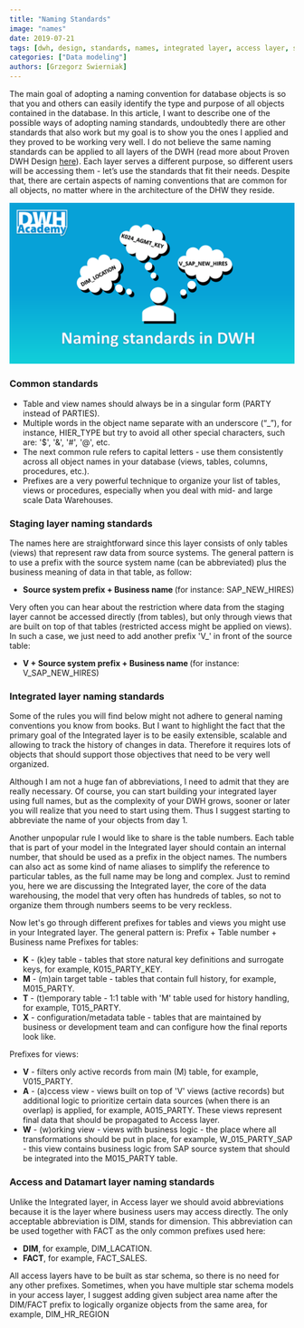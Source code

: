 ```yaml
---
title: "Naming Standards"
image: "names"
date: 2019-07-21
tags: [dwh, design, standards, names, integrated layer, access layer, staging layer]
categories: ["Data modeling"]
authors: [Grzegorz Swierniak]
---
```


The main goal of adopting a naming convention for database objects is so that you and others can easily identify the type and purpose of all objects contained in the database. In this article, I want to describe one of the possible ways of adopting naming standards, undoubtedly there are other standards that also work but my goal is to show you the ones I applied and they proved to be working very well. I do not believe the same naming standards can be applied to all layers of the DWH (read more about Proven DWH Design <a href='https://posts.dwhacademy.com/proven-design/' target='_blank'>here</a>). Each layer serves a different purpose, so different users will be accessing them - let’s use the standards that fit their needs. Despite that, there are certain aspects of naming conventions that are common for all objects, no matter where in the architecture of the DHW they reside.

<img src="names.png" width="800px" alt="names"/>

### Common standards
- Table and view names should always be in a singular form (PARTY instead of PARTIES). 
- Multiple words in the object name separate with an underscore (“_”), for instance, HIER_TYPE but try to avoid all other special characters, such are: '$', '&', '#', '@', etc.
- The next common rule refers to capital letters - use them consistently across all object names in your database (views, tables, columns, procedures, etc.).
- Prefixes are a very powerful technique to organize your list of tables, views or procedures, especially when you deal with mid- and large scale Data Warehouses.

### Staging layer naming standards
The names here are straightforward since this layer consists of only tables (views) that represent raw data from source systems. The general pattern is to use a prefix with the source system name (can be abbreviated) plus the business meaning of data in that table, as follow:

- <b>Source system prefix + Business name </b>(for instance: SAP_NEW_HIRES)

Very often you can hear about the restriction where data from the staging layer cannot be accessed directly (from tables), but only through views that are built on top of that tables (restricted access might be applied on views). In such a case, we just need to add another prefix 'V_' in front of the source table:

- <b>V + Source system prefix + Business name </b>(for instance: V_SAP_NEW_HIRES)

### Integrated layer naming standards
Some of the rules you will find below might not adhere to general naming conventions you know from books. But I want to highlight the fact that the primary goal of the Integrated layer is to be easily extensible, scalable and allowing to track the history of changes in data. Therefore it requires lots of objects that should support those objectives that need to be very well organized.  

Although I am not a huge fan of abbreviations, I need to admit that they are really necessary. Of course, you can start building your integrated layer using full names, but as the complexity of your DWH grows, sooner or later you will realize that you need to start using them. Thus I suggest starting to abbreviate the name of your objects from day 1. 

Another unpopular rule I would like to share is the table numbers. Each table that is part of your model in the Integrated layer should contain an internal number, that should be used as a prefix in the object names. The numbers can also act as some kind of name aliases to simplify the reference to particular tables, as the full name may be long and complex. Just to remind you, here we are discussing the Integrated layer, the core of the data warehousing, the model that very often has hundreds of tables, so not to organize them through numbers seems to be very reckless.

Now let's go through different prefixes for tables and views you might use in your Integrated layer. The general pattern is:
Prefix + Table number + Business name
Prefixes for tables:

- <b>K</b> - (k)ey table - tables that store natural key definitions and surrogate keys, for example, K015_PARTY_KEY.
- <b>M</b> - (m)ain target table - tables that contain full history, for example, M015_PARTY.
- <b>T</b> - (t)emporary table - 1:1 table with 'M' table used for history handling, for example, T015_PARTY.
- <b>X</b> - configuration/metadata table -  tables that are maintained by business or development team and can configure how the final reports look like.

Prefixes for views:

- <b>V</b> - filters only active records from main (M) table, for example, V015_PARTY.
- <b>A</b> - (a)ccess view - views built on top of 'V' views (active records) but additional logic to prioritize certain data sources (when there is an overlap) is applied, for example, A015_PARTY. These views represent final data that should be propagated to Access layer.
- <b>W</b> - (w)orking view - views with business logic - the place where all transformations should be put in place, for example, W_015_PARTY_SAP - this view contains business logic from SAP source system that should be integrated into the M015_PARTY table.

### Access and Datamart layer naming standards 
Unlike the Integrated layer, in Access layer we should avoid abbreviations because it is the layer where business users may access directly. The only acceptable abbreviation is DIM, stands for dimension. This abbreviation can be used together with FACT as the only common prefixes used here:

- <b>DIM</b>, for example, DIM_LACATION.
- <b>FACT</b>, for example, FACT_SALES.

All access layers have to be built as star schema, so there is no need for any other prefixes. Sometimes, when you have multiple star schema models in your access layer, I suggest adding given subject area name after the DIM/FACT prefix to logically organize objects from the same area, for example, DIM_HR_REGION


